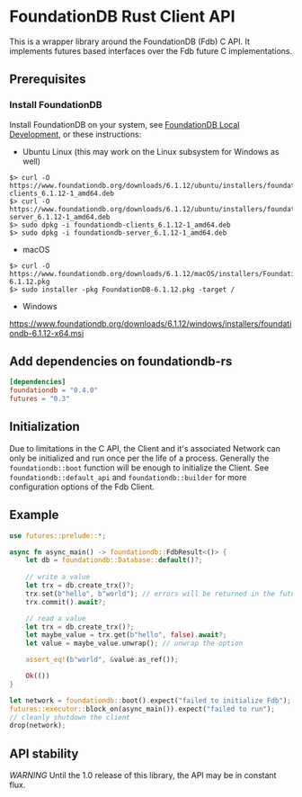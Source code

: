 # FoundationDB Rust Client API

This is a wrapper library around the FoundationDB (Fdb) C API. It implements futures based interfaces over the Fdb future C implementations.

## Prerequisites

### Install FoundationDB

Install FoundationDB on your system, see [FoundationDB Local Development](https://apple.github.io/foundationdb/local-dev.html), or these instructions:

- Ubuntu Linux (this may work on the Linux subsystem for Windows as well)

```console
$> curl -O https://www.foundationdb.org/downloads/6.1.12/ubuntu/installers/foundationdb-clients_6.1.12-1_amd64.deb
$> curl -O https://www.foundationdb.org/downloads/6.1.12/ubuntu/installers/foundationdb-server_6.1.12-1_amd64.deb
$> sudo dpkg -i foundationdb-clients_6.1.12-1_amd64.deb
$> sudo dpkg -i foundationdb-server_6.1.12-1_amd64.deb
```

- macOS

```console
$> curl -O https://www.foundationdb.org/downloads/6.1.12/macOS/installers/FoundationDB-6.1.12.pkg
$> sudo installer -pkg FoundationDB-6.1.12.pkg -target /
```

- Windows

https://www.foundationdb.org/downloads/6.1.12/windows/installers/foundationdb-6.1.12-x64.msi

## Add dependencies on foundationdb-rs

```toml
[dependencies]
foundationdb = "0.4.0"
futures = "0.3"
```

## Initialization

Due to limitations in the C API, the Client and it's associated Network can only be initialized and run once per the life of a process. Generally the `foundationdb::boot` function will be enough to initialize the Client. See `foundationdb::default_api` and `foundationdb::builder` for more configuration options of the Fdb Client.

## Example

```rust
use futures::prelude::*;

async fn async_main() -> foundationdb::FdbResult<()> {
    let db = foundationdb::Database::default()?;
    
    // write a value
    let trx = db.create_trx()?;
    trx.set(b"hello", b"world"); // errors will be returned in the future result
    trx.commit().await?;

    // read a value
    let trx = db.create_trx()?;
    let maybe_value = trx.get(b"hello", false).await?;
    let value = maybe_value.unwrap(); // unwrap the option

    assert_eq!(b"world", &value.as_ref());

    Ok(())
}

let network = foundationdb::boot().expect("failed to initialize Fdb");
futures::executor::block_on(async_main()).expect("failed to run");
// cleanly shutdown the client
drop(network);
```

## API stability

*WARNING* Until the 1.0 release of this library, the API may be in constant flux.
